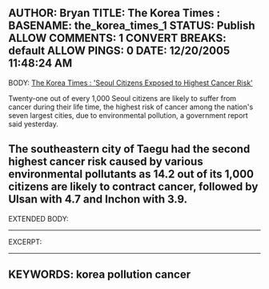 AUTHOR: Bryan
TITLE: The Korea Times :
BASENAME: the_korea_times_1
STATUS: Publish
ALLOW COMMENTS: 1
CONVERT BREAKS: __default__
ALLOW PINGS: 0
DATE: 12/20/2005 11:48:24 AM
-----
BODY:
<a title="
The Korea Times : 'Seoul Citizens Exposed to Highest Cancer Risk'" href="http://times.hankooki.com/lpage/nation/200512/kt2005121919070311980.htm">
The Korea Times : 'Seoul Citizens Exposed to Highest Cancer Risk'</a>

Twenty-one out of every 1,000 Seoul citizens are likely to suffer from cancer during their life time, the highest risk of cancer among the nation's seven largest cities, due to environmental pollution, a government report said yesterday.

<strong>The southeastern city of Taegu had the second highest cancer risk caused by various environmental pollutants</strong> as 14.2 out of its 1,000 citizens are likely to contract cancer, followed by Ulsan with 4.7 and Inchon with 3.9.
-----
EXTENDED BODY:

-----
EXCERPT:

-----
KEYWORDS:
korea pollution cancer
-----


